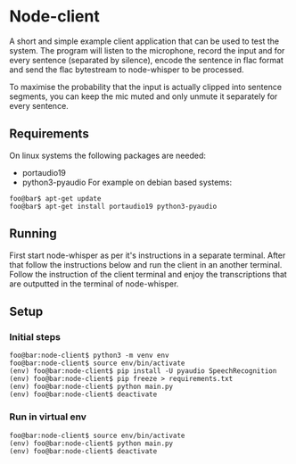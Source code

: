 # Node-client
A short and simple example client application that can be used to test the system. The program will listen to the microphone, record the input and for every sentence (separated by silence), encode the sentence in flac format and send the flac bytestream to node-whisper to be processed.

To maximise the probability that the input is actually clipped into sentence segments, you can keep the mic muted and only unmute it separately for every sentence.

## Requirements
On linux systems the following packages are needed:
- portaudio19
- python3-pyaudio
For example on debian based systems:
```console
foo@bar$ apt-get update
foo@bar$ apt-get install portaudio19 python3-pyaudio
```

## Running
First start node-whisper as per it's instructions in a separate terminal. After that follow the instructions below and run the client in an another terminal. Follow the instruction of the client terminal and enjoy the transcriptions that are outputted in the terminal of node-whisper.

## Setup
### Initial steps
```console
foo@bar:node-client$ python3 -m venv env
foo@bar:node-client$ source env/bin/activate
(env) foo@bar:node-client$ pip install -U pyaudio SpeechRecognition
(env) foo@bar:node-client$ pip freeze > requirements.txt
(env) foo@bar:node-client$ python main.py
(env) foo@bar:node-client$ deactivate

```
### Run in virtual env
```console
foo@bar:node-client$ source env/bin/activate
(env) foo@bar:node-client$ python main.py
(env) foo@bar:node-client$ deactivate
```
